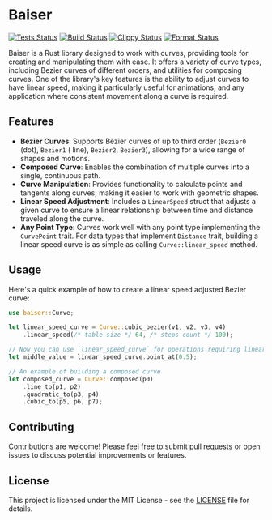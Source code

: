 # Baiser

[![Tests Status](https://github.com/monkin/baiser/actions/workflows/tests.yml/badge.svg)](https://github.com/monkin/baiser/actions/workflows/tests.yml)
[![Build Status](https://github.com/monkin/baiser/actions/workflows/build.yml/badge.svg)](https://github.com/monkin/baiser/actions/workflows/build.yml)
[![Clippy Status](https://github.com/monkin/baiser/actions/workflows/clippy.yml/badge.svg)](https://github.com/monkin/baiser/actions/workflows/clippy.yml)
[![Format Status](https://github.com/monkin/baiser/actions/workflows/format.yml/badge.svg)](https://github.com/monkin/baiser/actions/workflows/format.yml)

Baiser is a Rust library designed to work with curves, providing tools for creating and manipulating them with ease. It
offers a variety of curve types, including Bezier curves of different orders, and utilities for composing curves. One of
the library's key features is the ability to adjust curves to have linear speed, making it particularly useful for
animations, and any application where consistent movement along a curve is required.

## Features

- **Bezier Curves**: Supports Bézier curves of up to third order (`Bezier0` (dot), `Bezier1` (
  line), `Bezier2`, `Bezier3`), allowing for a wide range of shapes and motions.
- **Composed Curve**: Enables the combination of multiple curves into a single, continuous path.
- **Curve Manipulation**: Provides functionality to calculate points and tangents along curves, making it easier to work
  with geometric shapes.
- **Linear Speed Adjustment**: Includes a `LinearSpeed` struct that adjusts a given curve to ensure a linear
  relationship between time and distance traveled along the curve.
- **Any Point Type**: Curves work well with any point type implementing the `CurvePoint` trait. For data types that
  implement `Distance` trait, building a linear speed curve is as simple as calling `Curve::linear_speed` method.

## Usage

Here's a quick example of how to create a linear speed adjusted Bezier curve:

```rust
use baiser::Curve;

let linear_speed_curve = Curve::cubic_bezier(v1, v2, v3, v4)
    .linear_speed(/* table size */ 64, /* steps count */ 100);

// Now you can use `linear_speed_curve` for operations requiring linear speed
let middle_value = linear_speed_curve.point_at(0.5);

// An example of building a composed curve
let composed_curve = Curve::composed(p0)
    .line_to(p1, p2)
    .quadratic_to(p3, p4)
    .cubic_to(p5, p6, p7);
```

## Contributing

Contributions are welcome! Please feel free to submit pull requests or open issues to discuss potential improvements or
features.

## License

This project is licensed under the MIT License - see the [LICENSE](./LICENSE.md) file for details.
